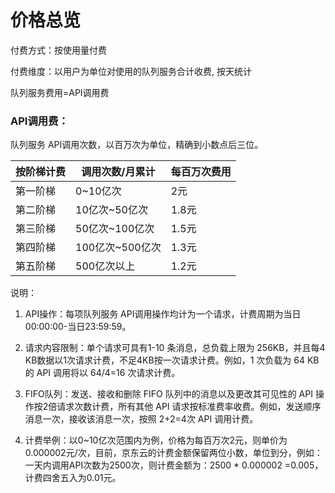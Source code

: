 # 价格总览

付费方式：按使用量付费

付费维度：以用户为单位对使用的队列服务合计收费, 按天统计



队列服务费用=API调用费

### API调用费：

队列服务 API调用次数，以百万次为单位，精确到小数点后三位。

| 按阶梯计费 | 调用次数/月累计 | 每百万次费用 |
| ---------- | --------------- | ------------ |
| 第一阶梯   | 0~10亿次        | 2元          |
| 第二阶梯   | 10亿次~50亿次   | 1.8元        |
| 第三阶梯   | 50亿次~100亿次  | 1.5元        |
| 第四阶梯   | 100亿次~500亿次 | 1.3元        |
| 第五阶梯   | 500亿次以上     | 1.2元        |

说明：

1. API操作：每项队列服务 API调用操作均计为一个请求，计费周期为当日00:00:00-当日23:59:59。

2. 请求内容限制：单个请求可具有1-10 条消息，总负载上限为 256KB，并且每4 KB数据以1次请求计费，不足4KB按一次请求计费。例如，1 次负载为 64 KB 的 API 调用将以 64/4=16 次请求计费。

3. FIFO队列：发送、接收和删除 FIFO 队列中的消息以及更改其可见性的 API 操作按2倍请求次数计费，所有其他 API 请求按标准费率收费。例如，发送顺序消息一次，接收该消息一次，按照 2+2=4次 API 调用计费。

4. 计费举例：以0~10亿次范围内为例，价格为每百万次2元，则单价为0.000002元/次，目前，京东云的计费金额保留两位小数，单位到分，例如：一天内调用API次数为2500次，则计费金额为：2500 * 0.000002 =0.005，计费四舍五入为0.01元。
